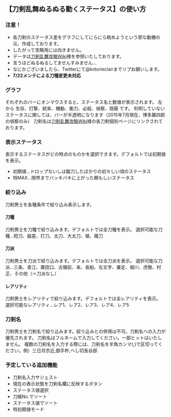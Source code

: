 ## 【刀剣乱舞ぬるぬる動くステータス】の使い方

### 注意！
* 各刀剣のステータス差をグラフにしてにらにら眺めようという邪な動機の元、作成しております。
* したがって攻略用には向きません。
* データは[刀剣乱舞攻略Wiki](http://wikiwiki.jp/toulove/)様を参照いたしております。
* 言うほどぬるぬるしてませんすみません…
* なにかございましたら、Twitterにて@kotorieclairまでリプお願いします。
* **7/22メンテによる刀種変更未対応**

### グラフ
それぞれのバーにオンマウスすると、ステータス名と数値が表示されます。
左から 生存、打撃、統率、機動、衝力、必殺、偵察、隠蔽 です。
判明していないステータスに関しては、バーが半透明になります（2015年7月現在、博多藤四郎の偵察のみ）
刀剣名は[刀剣乱舞攻略Wiki](http://wikiwiki.jp/toulove/)様の各刀剣個別ページにリンクされております。

### 表示ステータス
表示するステータスがどの時点のものかを選択できます。デフォルトでは初期値を表示。
* 初期値…ドロップないしは鍛刀したばかりの初々しい頃のステータス
* 特MAX…限界までバッキバキに上がった頼もしいステータス

### 絞り込み
刀剣男士を各種条件で絞り込み表示します。

#### 刀種
刀剣男士を刀種で絞り込みます。デフォルトでは全刀種を表示。
選択可能な刀種…短刀、脇差、打刀、太刀、大太刀、槍、薙刀

#### 刀派
刀剣男士を刀派で絞り込みます。デフォルトでは全刀派を表示。
選択可能な刀派…三条、青江、粟田口、古備前、来、長船、左文字、兼定、堀川、虎徹、村正、その他（＝刀派なし）

#### レアリティ
刀剣男士をレアリティで絞り込みます。デフォルトでは全レアリティを表示。
選択可能なレアリティ…レア1、レア2、レア3、レア4、レア5

### 刀剣名
刀剣男士を刀剣名で絞り込みます。絞り込みとの併用は不可。刀剣名への入力が優先されます。
刀剣名はフルネームで入力してください。一部ヒットはいたしません。
複数の刀剣名を入力する際には、刀剣名を半角カンマ(,)で区切ってください。例）三日月宗近,御手杵,へし切長谷部

### 予定している追加機能
* 刀剣名入力サジェスト
* 現在の表示状態を刀剣名欄に反映するボタン
* ステータス値選択
* 刀帳No.でソート
* ステータス値でソート
* 特初期値モード
